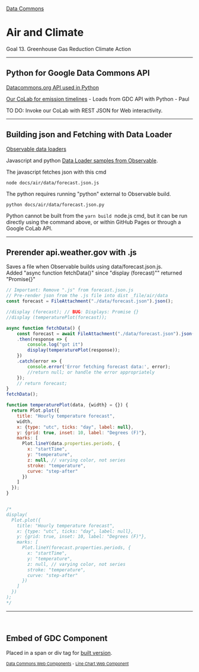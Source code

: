 [Data Commons](../)

# Air and Climate

Goal 13. Greenhouse Gas Reduction Climate Action

---

## Python for Google Data Commons API

[Datacommons.org API used in Python](https://docs.datacommons.org/api/python/)

[Our CoLab for emission timelines](https://colab.research.google.com/drive/1mZC2Pn4oKau9Sz1Q16_qnOK7Tai09uEo#scrollTo=2gMBtmu1MGfq&line=19&uniqifier=1) - Loads from GDC API with Python - Paul

TO DO: Invoke our CoLab with REST JSON for Web interactivity.

---

## Building json and Fetching with Data Loader

[Observable data loaders](https://observablehq.com/framework/loaders) 

Javascript and python [Data Loader samples from Observable](https://observablehq.com/framework/getting-started#next-steps).

The javascript fetches json with this cmd

	node docs/air/data/forecast.json.js

The python requires running "python" external to Observable build.

	python docs/air/data/forecast.json.py

Python cannot be built from the `yarn build` &nbsp;node.js cmd, but it can be run directly using the command above, or within GitHub Pages or through a Google CoLab API.

---

## Prerender api.weather.gov with .js

Saves a file when Observable builds using data/forecast.json.js.  
Added "async function fetchData()" since "display (forecast)"" returned "Promise{}"

```js
// Important: Remove ".js" from forecast.json.js
// Pre-render json from the .js file into dist _file/air/data
const forecast = FileAttachment("./data/forecast.json").json();

//display (forecast); // BUG: Displays: Promise {}
//display (temperaturePlot(forecast));

async function fetchData() {
    const forecast = await FileAttachment("./data/forecast.json").json()
    .then(response => {
    	console.log("got it")
    	display(temperaturePlot(response));
    })
    .catch(error => {
        console.error('Error fetching forecast data:', error);
        //return null; or handle the error appropriately
    });
    // return forecast;
}
fetchData();

function temperaturePlot(data, {width} = {}) {
  return Plot.plot({
    title: "Hourly temperature forecast",
    width,
    x: {type: "utc", ticks: "day", label: null},
    y: {grid: true, inset: 10, label: "Degrees (F)"},
    marks: [
      Plot.lineY(data.properties.periods, {
        x: "startTime",
        y: "temperature",
        z: null, // varying color, not series
        stroke: "temperature",
        curve: "step-after"
      })
    ]
  });
}


/*
display(
  Plot.plot({
    title: "Hourly temperature forecast",
    x: {type: "utc", ticks: "day", label: null},
    y: {grid: true, inset: 10, label: "Degrees (F)"},
    marks: [
      Plot.lineY(forecast.properties.periods, {
        x: "startTime",
        y: "temperature",
        z: null, // varying color, not series
        stroke: "temperature",
        curve: "step-after"
      })
    ]
  })
);
*/
```
---
<br>

## Embed of GDC Component

Placed in a span or div tag for [built version](../../dist/air/).

<span>
<script src="https://datacommons.org/datacommons.js"></script>
<datacommons-line
  header="Population for USA, India, and China"
  places="country/USA country/IND country/CHN"
  variables="Count_Person"
></datacommons-line>
</span>
<span style="font-size: 11px;">
<a href="https://docs.datacommons.org/api/web_components/">Data Commons Web Components</a> - 
<a href="https://docs.datacommons.org/api/web_components/line">Line Chart Web Component</a>
</span>

